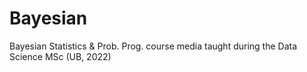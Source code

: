 # Bayesian
Bayesian Statistics &amp; Prob. Prog. course media taught during the Data Science MSc (UB, 2022)
